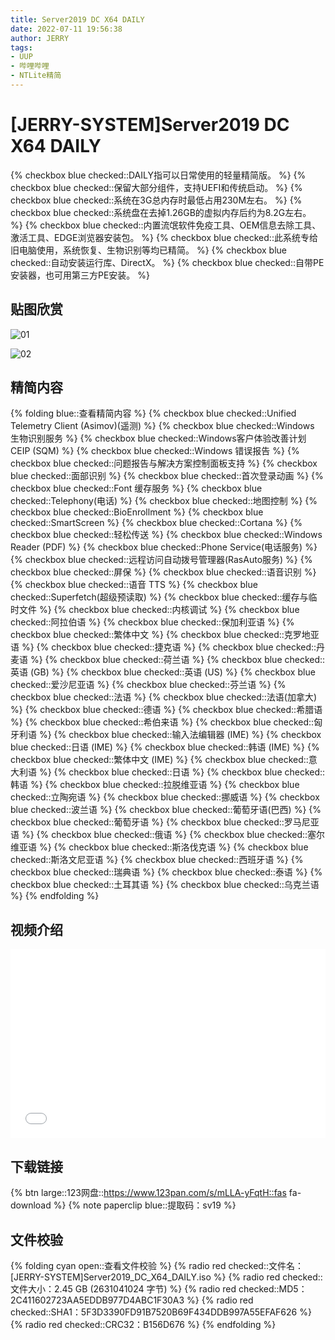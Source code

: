 ```yaml
---
title: Server2019 DC X64 DAILY
date: 2022-07-11 19:56:38
author: JERRY
tags:
- UUP
- 哔哩哔哩
- NTLite精简
---
```


# [JERRY-SYSTEM]Server2019 DC X64 DAILY

{% checkbox blue checked::DAILY指可以日常使用的轻量精简版。 %}
{% checkbox blue checked::保留大部分组件，支持UEFI和传统启动。 %}
{% checkbox blue checked::系统在3G总内存时最低占用230M左右。 %}
{% checkbox blue checked::系统盘在去掉1.26GB的虚拟内存后约为8.2G左右。 %}
{% checkbox blue checked::内置流氓软件免疫工具、OEM信息去除工具、激活工具、EDGE浏览器安装包。 %}
{% checkbox blue checked::此系统专给旧电脑使用，系统恢复、生物识别等均已精简。 %}
{% checkbox blue checked::自动安装运行库、DirectX。 %}
{% checkbox blue checked::自带PE安装器，也可用第三方PE安装。 %}

## 贴图欣赏

![01](006_01.png)

![02](006_02.png)

## 精简内容

{% folding blue::查看精简内容 %}
{% checkbox blue checked::Unified Telemetry Client (Asimov)(遥测) %}
{% checkbox blue checked::Windows 生物识别服务 %}
{% checkbox blue checked::Windows客户体验改善计划 CEIP (SQM) %}
{% checkbox blue checked::Windows 错误报告 %}
{% checkbox blue checked::问题报告与解决方案控制面板支持 %}
{% checkbox blue checked::面部识别 %}
{% checkbox blue checked::首次登录动画 %}
{% checkbox blue checked::Font 缓存服务 %}
{% checkbox blue checked::Telephony(电话) %}
{% checkbox blue checked::地图控制 %}
{% checkbox blue checked::BioEnrollment %}
{% checkbox blue checked::SmartScreen %}
{% checkbox blue checked::Cortana %}
{% checkbox blue checked::轻松传送 %}
{% checkbox blue checked::Windows Reader (PDF) %}
{% checkbox blue checked::Phone Service(电话服务) %}
{% checkbox blue checked::远程访问自动拨号管理器(RasAuto服务) %}
{% checkbox blue checked::屏保 %}
{% checkbox blue checked::语音识别 %}
{% checkbox blue checked::语音 TTS %}
{% checkbox blue checked::Superfetch(超级预读取) %}
{% checkbox blue checked::缓存与临时文件 %}
{% checkbox blue checked::内核调试 %}
{% checkbox blue checked::阿拉伯语 %}
{% checkbox blue checked::保加利亚语 %}
{% checkbox blue checked::繁体中文 %}
{% checkbox blue checked::克罗地亚语 %}
{% checkbox blue checked::捷克语 %}
{% checkbox blue checked::丹麦语 %}
{% checkbox blue checked::荷兰语 %}
{% checkbox blue checked::英语 (GB) %}
{% checkbox blue checked::英语 (US) %}
{% checkbox blue checked::爱沙尼亚语 %}
{% checkbox blue checked::芬兰语 %}
{% checkbox blue checked::法语 %}
{% checkbox blue checked::法语(加拿大) %}
{% checkbox blue checked::德语 %}
{% checkbox blue checked::希腊语 %}
{% checkbox blue checked::希伯来语 %}
{% checkbox blue checked::匈牙利语 %}
{% checkbox blue checked::输入法编辑器 (IME) %}
{% checkbox blue checked::日语 (IME) %}
{% checkbox blue checked::韩语 (IME) %}
{% checkbox blue checked::繁体中文 (IME) %}
{% checkbox blue checked::意大利语 %}
{% checkbox blue checked::日语 %}
{% checkbox blue checked::韩语 %}
{% checkbox blue checked::拉脱维亚语 %}
{% checkbox blue checked::立陶宛语 %}
{% checkbox blue checked::挪威语 %}
{% checkbox blue checked::波兰语 %}
{% checkbox blue checked::葡萄牙语(巴西) %}
{% checkbox blue checked::葡萄牙语 %}
{% checkbox blue checked::罗马尼亚语 %}
{% checkbox blue checked::俄语 %}
{% checkbox blue checked::塞尔维亚语 %}
{% checkbox blue checked::斯洛伐克语 %}
{% checkbox blue checked::斯洛文尼亚语 %}
{% checkbox blue checked::西班牙语 %}
{% checkbox blue checked::瑞典语 %}
{% checkbox blue checked::泰语 %}
{% checkbox blue checked::土耳其语 %}
{% checkbox blue checked::乌克兰语 %}
{% endfolding %}

## 视频介绍

<div style="position: relative; padding: 30% 45%;">
    <iframe style="
        position: absolute; 
        width: 100%; 
        height: 100%; 
        left: 0; top: 0;" 
        src="//player.bilibili.com/player.html?aid=600914412&bvid=BV1NB4y1a7My&cid=774226314&page=1"
        scrolling="no" 
        border="0" 
        frameborder="no" 
        framespacing="0" 
        allowfullscreen="true">
    </iframe>
</div>

## **下载链接**

{% btn large::123网盘::https://www.123pan.com/s/mLLA-yFqtH::fas fa-download %}
{% note paperclip blue::提取码：sv19 %}

## 文件校验

{% folding cyan open::查看文件校验 %}
{% radio red checked::文件名：[JERRY-SYSTEM]Server2019_DC_X64_DAILY.iso %}
{% radio red checked::文件大小：2.45 GB (2631041024 字节) %}
{% radio red checked::MD5：2C411602723AA5EDDB977D4ABC1F30A3 %}
{% radio red checked::SHA1：5F3D3390FD91B7520B69F434DDB997A55EFAF626 %}
{% radio red checked::CRC32：B156D676 %}
{% endfolding %}

